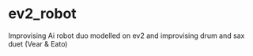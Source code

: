# ev2_robot
Improvising Ai robot duo modelled on ev2 and improvising drum and sax duet (Vear &amp; Eato)
